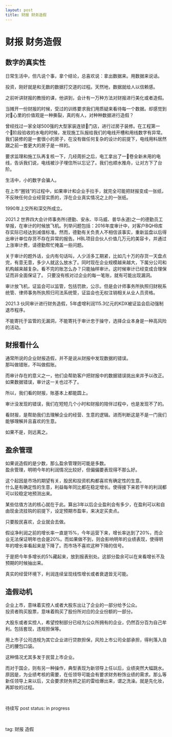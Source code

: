 ```yaml
---
layout: post
title: 财报 财务造假
---
```


# 财报 财务造假

## 数字的真实性

日常生活中，但凡说个事，拿个结论，总喜欢说：拿出数据来。用数据来说话。

投资，刚好就是和无数的数据打交道的过程。天然地，数据就给人以信赖感。

之前听讲财报的教授的课，他讲到，会计有一万种方法对财报进行美化或者造假。

当摊开一份财报的时候，受过的训练要求我们用质疑来看待每一个数据。却感觉到对心里的价值观是一种撕裂，真的有人，对种种数据进行造假？

曾经找过一家全球500强的大型家装连锁门店，进行过房子装修。在工程第一个阶段验收的水电的时候，发现施工队报给我们的电线开槽和用线数字有异常。我们装修的是一套很小的房子，在没有做任何复杂的设计的前提下，电线用料居然跟之前一套更大的房子是一样的。

要求监理和施工队再复核一下，几经周折之后，电工拿出了一卷全新未用的电线，告诉我们说，电线被沙子埋住所以忘记了。我们也顺水推舟，让对方下了台阶。

生活中，小的数字会骗人。

在上市“圈钱”的过程中，如果审计和企业手拉手，就完全可能把财报变成一张纸，不反映任何企业经营实质的，浮在企业真实情况之上的一张纸。

1990年上交所和深交所成立。

2021.2 世界四大会计师事务所(德勤、安永、毕马威、普华永道)之一的德勤员工举报，在审计的时候放飞机。列举问题包括：2016年度审计中，对客户BQHB库存实际已经达到减值标准。然而，德勤有关负责人不相信该事实，重新监盘以后得出审计单位存货不存在异常的报告。HBL项目合伙人价值几万元的美容卡，并通过上涨审计费，请德勤帮忙掩盖一些问题。

关于审计的题外话，业内有句话叫，人少活多工期紧，比如几十万的存货一天盘点完，有意无意，多少人就这么放水了。同时现在企业规模越来越大，下属分公司和机构越来越复杂。看不完的账怎么办？只能抽样审计。这时候审计已经变成合理保证而非全面保证了。
只要没有核对过企业的每一笔账，就有可能出现漏洞。

审计放飞机，证监会可以监管，包括罚款，公示。但是会计师事务所执照归财税系统管、律师事务所执照归司法系统管，证监会也无权注销相关从业人员资格。

2021.3 伙同审计进行财务造假，5年虚增利润115.3亿元的KDX被证监会启动强制退市程序。

不能寄托于监管的无漏洞，不能寄托于审计忠于操守，选择企业本身是一种高风险的活动。

## 财报看什么

通常所说的企业财报造假，并不是说从财报中发现数据的错误。  
那叫做错账，不叫做假账。

而审计存在的意义之一，他们会帮助客户把财报中的数据错误挑出来并予以改正。如果数据错误，审计这一关也过不了。

所以，我们看的财报，账基本上都能圆上。

审计没发现的错误，我们在短短几个小时和财报的陪伴过程中，也是发现不了的。

看财报，是帮助我们去理解企业的经营、生意的逻辑。进而判断这是不是一门我们能够理解并且喜欢的生意。

如果不是，则远离之。

## 盈余管理

如果说造假的是少数，那么盈余管理则可能是多数。  
盈余管理，明明今年的利润情况比较好，但偏偏要表现得不那么好。

这个起因是市场的期望有关，股民和投资机构都喜欢有确定性的生意。  
什么是有确定性的生意，利益每年同比都在稳定增长。使得接下来若干年的利润都可以较稳定地预测出来。

某些估值方法的核心就在于此。算出3年以后企业盈利会有多少，在盈利可以和自由现金流挂钩的前提下，设定预期市盈率，来决定买卖点。

只要股民喜欢，企业就会去做。

假设净利润之前的增长率一直是15%，今年运营下来，增长率达到了20%，而企业无法保证明年也会是20%。而如果做不到，则会影响明年的业绩表现，使得明年的增长率看起来是下降了。而市场不喜欢这种下降的信号。

于是把今年多增长的5%藏起来，放到报表别处。这部分盈余可以在来看增长不及预期的时候抽出来。

真实的经营环境下，利润连续呈现线性增长或者衰退皆无可能。

## 造假动机

企业上市，意味着实控人或者大股东出让了企业的一部分给予公众。  
投资者购买股票，意味着购买了股份所对应的企业份额的一部分。  

大股东或者实控人，希望控制部分已经为公众所拥有的企业，仍然百分百为自己牟利。包括套现，违规担保等。

用上市子公司违规为其它企业进行贷款担保，风险上市公司全部承担，得利落入自己的腰包口袋。

这种情况尤其多发于民营上市企业。

而对于国企，则有另一种操作，典型表现为新领导上任以后，业绩突然大幅跳水。  
原因是，为业绩考核的需要，在任领导可能会有要求财务粉饰业绩的需求。那么等新任领导上来以后，又会要求财务把之前的雷给爆出来，谓之洗澡。就是先化妆，再卸妆的过程。






<br>

待续写
post status: in progress

<br>

tag: 财报 造假

<br>

